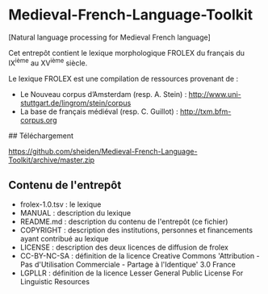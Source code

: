 # Medieval-French-Language-Toolkit
[Natural language processing for Medieval French language]

Cet entrepôt contient le lexique morphologique FROLEX du français du IX<sup>ième</sup> au XV<sup>ième</sup> siècle.

Le lexique FROLEX est une compilation de ressources provenant de :

- Le Nouveau corpus d’Amsterdam (resp. A. Stein) : http://www.uni-stuttgart.de/lingrom/stein/corpus  
- La base de français médiéval (resp. C. Guillot) : http://txm.bfm-corpus.org 

## Téléchargement

https://github.com/sheiden/Medieval-French-Language-Toolkit/archive/master.zip

## Contenu de l'entrepôt

-   frolex-1.0.tsv : le lexique
-   MANUAL : description du lexique
-   README.md : description du contenu de l'entrepôt (ce fichier)
-   COPYRIGHT : description des institutions, personnes et
    financements ayant contribué au lexique
-   LICENSE : description des deux licences de diffusion de frolex
-   CC-BY-NC-SA : définition de la licence Creative Commons
    'Attribution - Pas d'Utilisation Commerciale - Partage à
    l'Identique' 3.0 France
-   LGPLLR : définition de la licence Lesser General Public License
    For Linguistic Resources
